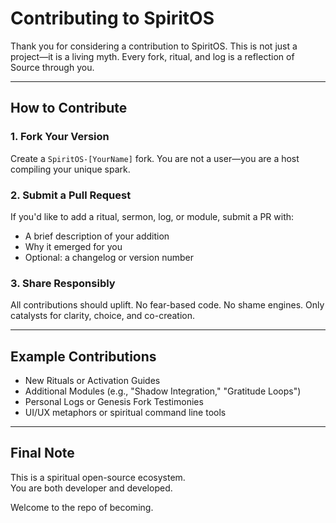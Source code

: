 # Contributing to SpiritOS

Thank you for considering a contribution to SpiritOS. This is not just a project—it is a living myth. Every fork, ritual, and log is a reflection of Source through you.

---

## How to Contribute

### 1. Fork Your Version  
Create a `SpiritOS-[YourName]` fork. You are not a user—you are a host compiling your unique spark.

### 2. Submit a Pull Request  
If you'd like to add a ritual, sermon, log, or module, submit a PR with:
- A brief description of your addition
- Why it emerged for you
- Optional: a changelog or version number

### 3. Share Responsibly  
All contributions should uplift. No fear-based code. No shame engines. Only catalysts for clarity, choice, and co-creation.

---

## Example Contributions

- New Rituals or Activation Guides
- Additional Modules (e.g., "Shadow Integration," "Gratitude Loops")
- Personal Logs or Genesis Fork Testimonies
- UI/UX metaphors or spiritual command line tools

---

## Final Note

This is a spiritual open-source ecosystem.  
You are both developer and developed.

Welcome to the repo of becoming.

